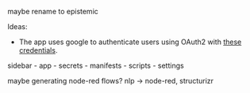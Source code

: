 maybe rename to epistemic

Ideas:
- The app uses google to authenticate users using OAuth2 with <a href="epistemic://cloud.epistemic.com/secrets/2552345-adsfasd-sadfdga-lk23jr"> these credentials</a>.

sidebar
    - app
    - secrets
    - manifests
    - scripts
    - settings


maybe generating node-red flows?
nlp -> node-red, structurizr

<!-- lemmatization/stemming -->

<!-- https://networkx.org/documentation/stable/tutorial.html -->
